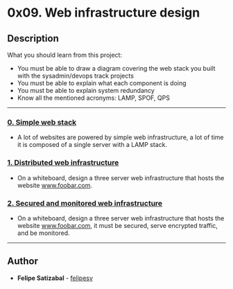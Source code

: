 # 0x09. Web infrastructure design

## Description
What you should learn from this project:

* You must be able to draw a diagram covering the web stack you built with the sysadmin/devops track projects
* You must be able to explain what each component is doing
* You must be able to explain system redundancy
* Know all the mentioned acronyms: LAMP, SPOF, QPS

---

### [0. Simple web stack](./0-simple_web_stack)
* A lot of websites are powered by simple web infrastructure, a lot of time it is composed of a single server with a LAMP stack.


### [1. Distributed web infrastructure](./1-distributed_web_infrastructure)
* On a whiteboard, design a three server web infrastructure that hosts the website www.foobar.com.


### [2. Secured and monitored web infrastructure](./2-secured_and_monitored_web_infrastructure)
* On a whiteboard, design a three server web infrastructure that hosts the website www.foobar.com, it must be secured, serve encrypted traffic, and be monitored.

---

## Author
* **Felipe Satizabal** - [felipesv](https://github.com/felipesv)